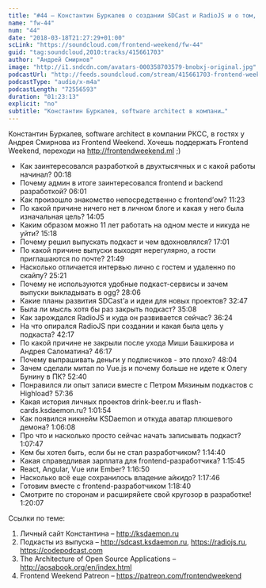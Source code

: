 ```yaml
---
title: "#44 – Константин Буркалев о создании SDCast и RadioJS и о том, как начать свой подкаст с нуля"
name: "fw-44"
num: "44"
date: "2018-03-18T21:27:29+01:00"
scLink: "https://soundcloud.com/frontend-weekend/fw-44"
guid: "tag:soundcloud,2010:tracks/415661703"
author: "Андрей Смирнов"
image: "http://i1.sndcdn.com/avatars-000358703579-bnobxj-original.jpg"
podcastUrl: "http://feeds.soundcloud.com/stream/415661703-frontend-weekend-fw-44.m4a"
podcastType: "audio/x-m4a"
podcastLength: "72556593"
duration: "01:23:13"
explicit: "no"
subtitle: "Константин Буркалев, software architect в компани…"
---
```

Константин Буркалев, software architect в компании РКСС, в гостях у Андрея Смирнова из Frontend Weekend. Хочешь поддержать Frontend Weekend, переходи на http://frontendweekend.ml ;) 

- Как заинтересовался разработкой в двухтысячных и с какой работы начинал? 00:18
- Почему админ в итоге заинтересовался frontend и backend разработкой? 06:01
- Как произошло знакомство непосредственно с frontend’ом? 11:23
- По какой причине ничего нет в личном блоге и какая у него была изначальная цель? 14:05
- Каким образом можно 11 лет работать на одном месте и никуда не уйти? 15:18
- Почему решил выпускать подкаст и чем вдохновлялся? 17:01
- По какой причине выпуски выходят нерегулярно, а гости приглашаются по почте? 21:49
- Насколько отличается интервью лично с гостем и удаленно по скайпу? 25:21 
- Почему не используются удобные подкаст-сервисы и зачем выпуски выкладывать в ogg? 28:06
- Какие планы развития SDCast’а и идеи для новых проектов? 32:47
- Была ли мысль хотя бы раз закрыть подкаст? 35:08
- Как зарождался RadioJS и куда он развивается сейчас? 36:24
- На что опирался RadioJS при создании и какая была цель у подкаста? 42:17
- По какой причине не закрыли после ухода Миши Башкирова и Андрея Саломатина? 46:17
- Почему выпрашивать деньги у подписчиков - это плохо? 48:04
- Зачем сделали митап по Vue.js и почему больше не идете к Олегу Бунину в ПК? 52:40
- Понравился ли опыт записи вместе с Петром Мязиным подкастов с Highload? 57:36
- Какая история личных проектов drink-beer.ru и flash-cards.ksdaemon.ru? 1:01:54
- Как появился никнейм KSDaemon и откуда аватар плюшевого демона? 1:06:08
- Про что и насколько просто сейчас начать записывать подкаст? 1:07:47
- Кем бы хотел быть, если бы не стал разработчиком? 1:14:40
- Какая справедливая зарплата для frontend-разработчика? 1:15:45
- React, Angular, Vue или Ember? 1:16:50
- Насколько всё еще сохранилось владение айкидо? 1:17:46
- Готовим вместе с frontend-разработчиком 1:18:40
- Смотрите по сторонам и расширяйете свой кругозор в разработке! 1:20:07

Ссылки по теме:
1) Личный сайт Константина – http://ksdaemon.ru
2) Подкасты из выпуска – http://sdcast.ksdaemon.ru, https://radiojs.ru, https://codepodcast.com
3) The Architecture of Open Source Applications – http://aosabook.org/en/index.html
4) Frontend Weekend Patreon – https://patreon.com/frontendweekend